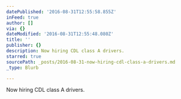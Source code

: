 ```yaml
---
datePublished: '2016-08-31T12:55:58.855Z'
inFeed: true
author: []
via: {}
dateModified: '2016-08-31T12:55:48.080Z'
title: ''
publisher: {}
description: Now hiring CDL class A drivers.
starred: true
sourcePath: _posts/2016-08-31-now-hiring-cdl-class-a-drivers.md
_type: Blurb

---
```

Now hiring CDL class A drivers.